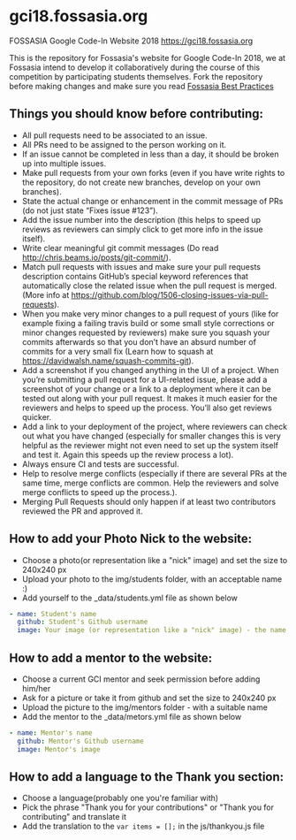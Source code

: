 # gci18.fossasia.org
FOSSASIA Google Code-In Website 2018
https://gci18.fossasia.org

This is the repository for Fossasia's website for Google Code-In 2018, we at Fossasia intend to develop it collaboratively during the course of this competition by participating students themselves. Fork the repository before making changes and make sure you read [Fossasia Best Practices](https://blog.fossasia.org/open-source-developer-guide-and-best-practices-at-fossasia/)

## Things you should know before contributing:
- All pull requests need to be associated to an issue.
- All PRs need to be assigned to the person working on it.
- If an issue cannot be completed in less than a day, it should be broken up into multiple issues.
- Make pull requests from your own forks (even if you have write rights to the repository, do not create new branches, develop on your own branches).
- State the actual change or enhancement in the commit message of PRs (do not just state “Fixes issue #123”).
- Add the issue number into the description (this helps to speed up reviews as reviewers can simply click to get more info in the issue itself).
- Write clear meaningful git commit messages (Do read http://chris.beams.io/posts/git-commit/).
- Match pull requests with issues and make sure your pull requests description contains GitHub’s special keyword references that automatically close the related issue when the pull request is merged. (More info at https://github.com/blog/1506-closing-issues-via-pull-requests).
- When you make very minor changes to a pull request of yours (like for example fixing a failing travis build or some small style corrections or minor changes requested by reviewers) make sure you squash your commits afterwards so that you don’t have an absurd number of commits for a very small fix (Learn how to squash at https://davidwalsh.name/squash-commits-git).
- Add a screenshot if you changed anything in the UI of a project. When you’re submitting a pull request for a UI-related issue, please add a screenshot of your change or a link to a deployment where it can be tested out along with your pull request. It makes it much easier for the reviewers and helps to speed up the process. You’ll also get reviews quicker.
- Add a link to your deployment of the project, where reviewers can check out what you have changed (especially for smaller changes this is very helpful as the reviewer might not even need to set up the system itself and test it. Again this speeds up the review process a lot).
- Always ensure CI and tests are successful.
- Help to resolve merge conflicts (especially if there are several PRs at the same time, merge conflicts are common. Help the reviewers and solve merge conflicts to speed up the process.).
- Merging Pull Requests should only happen if at least two contributors reviewed the PR and approved it.

## How to add your Photo Nick to the website:
- Choose a photo(or representation like a "nick" image) and set the size to 240x240 px
- Upload your photo to the img/students folder, with an acceptable name :)
- Add yourself to the _data/students.yml file as shown below
```yaml
- name: Student's name
  github: Student's Github username
  image: Your image (or representation like a "nick" image) - the name must match the one you uploaded to the folder
```

## How to add a mentor to the website:
- Choose a current GCI mentor and seek permission before adding him/her
- Ask for a picture or take it from github and set the size to 240x240 px
- Upload the picture to the img/mentors folder - with a suitable name
- Add the mentor to the _data/metors.yml file as shown below
```yaml
- name: Mentor's name
  github: Mentor's Github username
  image: Mentor's image
```

## How to add a language to the Thank you section:
- Choose a language(probably one you're familiar with)
- Pick the phrase "Thank you for your contributions" or "Thank you for contributing" and translate it
- Add the translation to the `var items = [];` in the js/thankyou.js file
